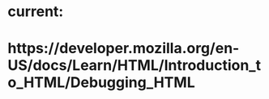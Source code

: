 <h1>current: <h1>
https://developer.mozilla.org/en-US/docs/Learn/HTML/Introduction_to_HTML/Debugging_HTML